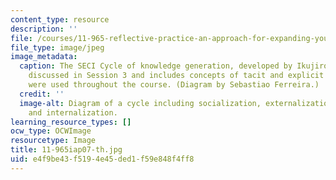 ```yaml
---
content_type: resource
description: ''
file: /courses/11-965-reflective-practice-an-approach-for-expanding-your-learning-frontiers-january-iap-2007/e4f9be43f5194e45ded1f59e848f4ff8_11-965iap07-th.jpg
file_type: image/jpeg
image_metadata:
  caption: The SECI Cycle of knowledge generation, developed by Ikujiro Nonaka, was
    discussed in Session 3 and includes concepts of tacit and explicit knowledge that
    were used throughout the course. (Diagram by Sebastiao Ferreira.)
  credit: ''
  image-alt: Diagram of a cycle including socialization, externalization, combination,
    and internalization.
learning_resource_types: []
ocw_type: OCWImage
resourcetype: Image
title: 11-965iap07-th.jpg
uid: e4f9be43-f519-4e45-ded1-f59e848f4ff8
---
```

